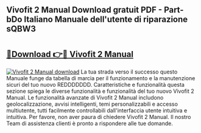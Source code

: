## Vivofit 2 Manual Download gratuit PDF - Part-bDo Italiano Manuale dell'utente di riparazione sQBW3

# <h2><a href="http://dfan35w.blite.top/?on=Vivofit+2+Manual">🔗Download 👉🔴 Vivofit 2 Manual</a></h2>

[![Vivofit 2 Manual download](https://i.imgur.com/lujVjoI.png)](http://dfan35w.blite.top/?on=Vivofit+2+Manual)
La tua strada verso il successo questo Manuale funge da tabella di marcia per il funzionamento e la manutenzione sicuri del tuo nuovo REDDDDDDD. Caratteristiche e funzionalità questa sezione spiega le diverse funzionalità e funzionalità del tuo nuovo Vivofit 2 Manual. Le funzionalità avanzate di Vivofit 2 Manual includono geolocalizzazione, avvisi intelligenti, temi personalizzabili e accesso multiutente, tutti facilmente controllabili dall'interfaccia utente intuitiva e intuitiva. Per favore, non aver paura di chiedere Vivofit 2 Manual. Il nostro Team di assistenza clienti è pronto a rispondere alle tue domande.
